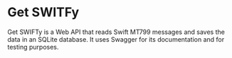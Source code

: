 # Get SWITFy

Get SWIFTy is a Web API that reads Swift MT799 messages and saves the data in an SQLite database. It uses Swagger for its documentation and for testing purposes.
